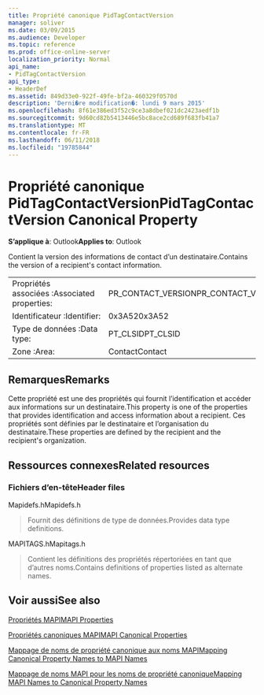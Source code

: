 ```yaml
---
title: Propriété canonique PidTagContactVersion
manager: soliver
ms.date: 03/09/2015
ms.audience: Developer
ms.topic: reference
ms.prod: office-online-server
localization_priority: Normal
api_name:
- PidTagContactVersion
api_type:
- HeaderDef
ms.assetid: 849d33e0-922f-49fe-bf2a-460329f0570d
description: 'Derni�re modification�: lundi 9 mars 2015'
ms.openlocfilehash: 8f61e386ed3f52c9ce3a8dbef021dc2423aedf1b
ms.sourcegitcommit: 9d60cd82b5413446e5bc8ace2cd689f683fb41a7
ms.translationtype: MT
ms.contentlocale: fr-FR
ms.lasthandoff: 06/11/2018
ms.locfileid: "19785844"
---
```

# <a name="pidtagcontactversion-canonical-property"></a><span data-ttu-id="394cc-103">Propriété canonique PidTagContactVersion</span><span class="sxs-lookup"><span data-stu-id="394cc-103">PidTagContactVersion Canonical Property</span></span>

  
  
<span data-ttu-id="394cc-104">**S’applique à**: Outlook</span><span class="sxs-lookup"><span data-stu-id="394cc-104">**Applies to**: Outlook</span></span> 
  
<span data-ttu-id="394cc-105">Contient la version des informations de contact d’un destinataire.</span><span class="sxs-lookup"><span data-stu-id="394cc-105">Contains the version of a recipient's contact information.</span></span>
  
|||
|:-----|:-----|
|<span data-ttu-id="394cc-106">Propriétés associées :</span><span class="sxs-lookup"><span data-stu-id="394cc-106">Associated properties:</span></span>  <br/> |<span data-ttu-id="394cc-107">PR_CONTACT_VERSION</span><span class="sxs-lookup"><span data-stu-id="394cc-107">PR_CONTACT_VERSION</span></span>  <br/> |
|<span data-ttu-id="394cc-108">Identificateur :</span><span class="sxs-lookup"><span data-stu-id="394cc-108">Identifier:</span></span>  <br/> |<span data-ttu-id="394cc-109">0x3A52</span><span class="sxs-lookup"><span data-stu-id="394cc-109">0x3A52</span></span>  <br/> |
|<span data-ttu-id="394cc-110">Type de données :</span><span class="sxs-lookup"><span data-stu-id="394cc-110">Data type:</span></span>  <br/> |<span data-ttu-id="394cc-111">PT_CLSID</span><span class="sxs-lookup"><span data-stu-id="394cc-111">PT_CLSID</span></span>  <br/> |
|<span data-ttu-id="394cc-112">Zone :</span><span class="sxs-lookup"><span data-stu-id="394cc-112">Area:</span></span>  <br/> |<span data-ttu-id="394cc-113">Contact</span><span class="sxs-lookup"><span data-stu-id="394cc-113">Contact</span></span>  <br/> |
   
## <a name="remarks"></a><span data-ttu-id="394cc-114">Remarques</span><span class="sxs-lookup"><span data-stu-id="394cc-114">Remarks</span></span>

<span data-ttu-id="394cc-115">Cette propriété est une des propriétés qui fournit l’identification et accéder aux informations sur un destinataire.</span><span class="sxs-lookup"><span data-stu-id="394cc-115">This property is one of the properties that provides identification and access information about a recipient.</span></span> <span data-ttu-id="394cc-116">Ces propriétés sont définies par le destinataire et l’organisation du destinataire.</span><span class="sxs-lookup"><span data-stu-id="394cc-116">These properties are defined by the recipient and the recipient's organization.</span></span>
  
## <a name="related-resources"></a><span data-ttu-id="394cc-117">Ressources connexes</span><span class="sxs-lookup"><span data-stu-id="394cc-117">Related resources</span></span>

### <a name="header-files"></a><span data-ttu-id="394cc-118">Fichiers d’en-tête</span><span class="sxs-lookup"><span data-stu-id="394cc-118">Header files</span></span>

<span data-ttu-id="394cc-119">Mapidefs.h</span><span class="sxs-lookup"><span data-stu-id="394cc-119">Mapidefs.h</span></span>
  
> <span data-ttu-id="394cc-120">Fournit des définitions de type de données.</span><span class="sxs-lookup"><span data-stu-id="394cc-120">Provides data type definitions.</span></span>
    
<span data-ttu-id="394cc-121">MAPITAGS.h</span><span class="sxs-lookup"><span data-stu-id="394cc-121">Mapitags.h</span></span>
  
> <span data-ttu-id="394cc-122">Contient les définitions des propriétés répertoriées en tant que d’autres noms.</span><span class="sxs-lookup"><span data-stu-id="394cc-122">Contains definitions of properties listed as alternate names.</span></span>
    
## <a name="see-also"></a><span data-ttu-id="394cc-123">Voir aussi</span><span class="sxs-lookup"><span data-stu-id="394cc-123">See also</span></span>



[<span data-ttu-id="394cc-124">Propriétés MAPI</span><span class="sxs-lookup"><span data-stu-id="394cc-124">MAPI Properties</span></span>](mapi-properties.md)
  
[<span data-ttu-id="394cc-125">Propriétés canoniques MAPI</span><span class="sxs-lookup"><span data-stu-id="394cc-125">MAPI Canonical Properties</span></span>](mapi-canonical-properties.md)
  
[<span data-ttu-id="394cc-126">Mappage de noms de propriété canonique aux noms MAPI</span><span class="sxs-lookup"><span data-stu-id="394cc-126">Mapping Canonical Property Names to MAPI Names</span></span>](mapping-canonical-property-names-to-mapi-names.md)
  
[<span data-ttu-id="394cc-127">Mappage de noms MAPI pour les noms de propriété canonique</span><span class="sxs-lookup"><span data-stu-id="394cc-127">Mapping MAPI Names to Canonical Property Names</span></span>](mapping-mapi-names-to-canonical-property-names.md)

